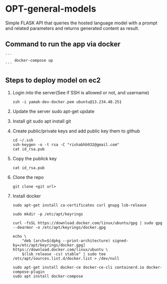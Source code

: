 # OPT-general-models

Simple FLASK API that queries the hosted language model with a prompt and related parameters
and returns generated content as result.

## Command to run the app via docker
    ```
        docker-compose up
    ```

## Steps to deploy model on ec2
1. Login into the server(See if SSH is allowed or not, and username)
   ```
   ssh -i yamak-dev-docker.pem ubuntu@13.234.48.251
   ```

2. Update the server
    sudo apt-get update

3. Install git
    sudo apt install git

4. Create public/private keys and add public key them to github
    ```
    cd ~/.ssh
    ssh-keygen -o -t rsa -C "rishabhb932@gmail.com"
    cat id_rsa.pub
   ```
5. Copy the publick key
    ```
    cat id_rsa.pub
    ```
6. Clone the repo
    ```
    git clone <git url>
    ```
7. Install docker
    ```
    sudo apt-get install ca-certificates curl gnupg lsb-release
    
   sudo mkdir -p /etc/apt/keyrings

    curl -fsSL https://download.docker.com/linux/ubuntu/gpg | sudo gpg --dearmor -o /etc/apt/keyrings/docker.gpg

    echo \
        "deb [arch=$(dpkg --print-architecture) signed-by=/etc/apt/keyrings/docker.gpg] https://download.docker.com/linux/ubuntu \
        $(lsb_release -cs) stable" | sudo tee /etc/apt/sources.list.d/docker.list > /dev/null

    sudo apt-get install docker-ce docker-ce-cli containerd.io docker-compose-plugin
    sudo apt install docker-compose
    ```


